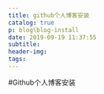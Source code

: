 ```yaml
---
title: github个人博客安装
catalog: true
p: blog\blog-install
date: 2019-09-19 11:37:55
subtitle:
header-img:
tags:
---
```

#Github个人博客安装
> 
